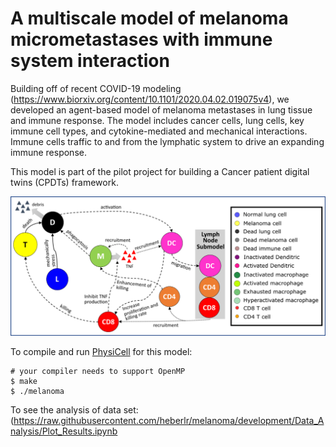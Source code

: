 # A multiscale model of melanoma micrometastases with immune system interaction

Building off of recent COVID-19 modeling (https://www.biorxiv.org/content/10.1101/2020.04.02.019075v4), we developed an agent-based model of melanoma metastases in lung tissue and immune response. The model includes cancer cells, lung cells, key immune cell types, and cytokine-mediated and mechanical interactions. Immune cells traffic to and from the lymphatic system to drive an expanding immune response.

This model is part of the pilot project for building a Cancer patient digital twins (CPDTs) framework.

![alt ensure executable](https://raw.githubusercontent.com/heberlr/melanoma/master/beta/model_scheme.png)

To compile and run [PhysiCell](http://physicell.mathcancer.org/) for this model:

```
# your compiler needs to support OpenMP
$ make
$ ./melanoma
```

To see the analysis of data set: (https://raw.githubusercontent.com/heberlr/melanoma/development/Data_Analysis/Plot_Results.ipynb
